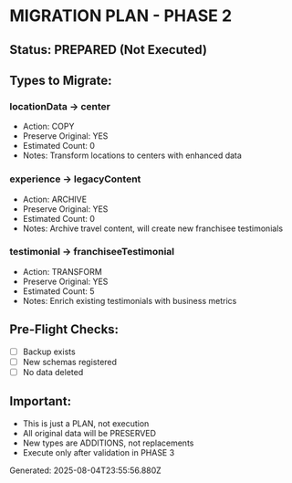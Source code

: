 
# MIGRATION PLAN - PHASE 2

## Status: PREPARED (Not Executed)

## Types to Migrate:

### locationData → center
- Action: COPY
- Preserve Original: YES
- Estimated Count: 0
- Notes: Transform locations to centers with enhanced data


### experience → legacyContent
- Action: ARCHIVE
- Preserve Original: YES
- Estimated Count: 0
- Notes: Archive travel content, will create new franchisee testimonials


### testimonial → franchiseeTestimonial
- Action: TRANSFORM
- Preserve Original: YES
- Estimated Count: 5
- Notes: Enrich existing testimonials with business metrics


## Pre-Flight Checks:
- [ ] Backup exists
- [ ] New schemas registered
- [ ] No data deleted

## Important:
- This is just a PLAN, not execution
- All original data will be PRESERVED
- New types are ADDITIONS, not replacements
- Execute only after validation in PHASE 3

Generated: 2025-08-04T23:55:56.880Z
